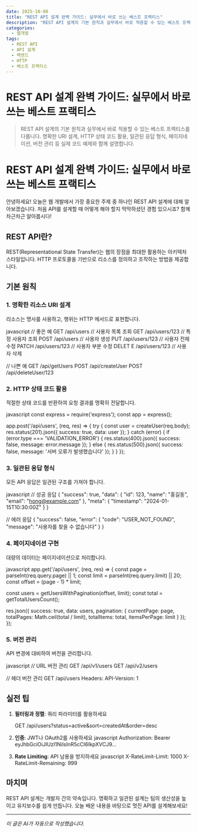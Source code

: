```yaml
---
date: 2025-10-08
title: "REST API 설계 완벽 가이드: 실무에서 바로 쓰는 베스트 프랙티스"
description: "REST API 설계의 기본 원칙과 실무에서 바로 적용할 수 있는 베스트 프랙티스를 다룹니다. 명확한 URI 설계, HTTP 상태 코드 활용, 일관된 응답 형식, 페이지네이션, 버전 관리 등 실제 코드 예제와 함께 설명합니다."
categories:
  - 웹개발
tags:
  - REST API
  - API 설계
  - 백엔드
  - HTTP
  - 베스트 프랙티스
---
```


# REST API 설계 완벽 가이드: 실무에서 바로 쓰는 베스트 프랙티스

> REST API 설계의 기본 원칙과 실무에서 바로 적용할 수 있는 베스트 프랙티스를 다룹니다. 명확한 URI 설계, HTTP 상태 코드 활용, 일관된 응답 형식, 페이지네이션, 버전 관리 등 실제 코드 예제와 함께 설명합니다.


# REST API 설계 완벽 가이드: 실무에서 바로 쓰는 베스트 프랙티스

안녕하세요! 오늘은 웹 개발에서 가장 중요한 주제 중 하나인 REST API 설계에 대해 알아보겠습니다. 처음 API를 설계할 때 어떻게 해야 할지 막막하셨던 경험 있으시죠? 함께 차근차근 알아봅시다!

## REST API란?

REST(Representational State Transfer)는 웹의 장점을 최대한 활용하는 아키텍처 스타일입니다. HTTP 프로토콜을 기반으로 리소스를 정의하고 조작하는 방법을 제공합니다.

## 기본 원칙

### 1. 명확한 리소스 URI 설계

리소스는 명사를 사용하고, 행위는 HTTP 메서드로 표현합니다.

javascript
// 좋은 예
GET    /api/users          // 사용자 목록 조회
GET    /api/users/123      // 특정 사용자 조회
POST   /api/users          // 사용자 생성
PUT    /api/users/123      // 사용자 전체 수정
PATCH  /api/users/123      // 사용자 부분 수정
DELET E /api/users/123      // 사용자 삭제

// 나쁜 예
GET    /api/getUsers
POST   /api/createUser
POST   /api/deleteUser/123


### 2. HTTP 상태 코드 활용

적절한 상태 코드를 반환하여 요청 결과를 명확히 전달합니다.

javascript
const express = require('express');
const app = express();

app.post('/api/users', (req, res) => {
  try {
    const user = createUser(req.body);
    res.status(201).json({
      success: true,
      data: user
    });
  } catch (error) {
    if (error.type === 'VALIDATION_ERROR') {
      res.status(400).json({
        success: false,
        message: error.message
      });
    } else {
      res.status(500).json({
        success: false,
        message: '서버 오류가 발생했습니다'
      });
    }
  }
});


### 3. 일관된 응답 형식

모든 API 응답은 일관된 구조를 가져야 합니다.

javascript
// 성공 응답
{
  "success": true,
  "data": {
    "id": 123,
    "name": "홍길동",
    "email": "hong@example.com"
  },
  "meta": {
    "timestamp": "2024-01-15T10:30:00Z"
  }
}

// 에러 응답
{
  "success": false,
  "error": {
    "code": "USER_NOT_FOUND",
    "message": "사용자를 찾을 수 없습니다"
  }
}


### 4. 페이지네이션 구현

대량의 데이터는 페이지네이션으로 처리합니다.

javascript
app.get('/api/users', (req, res) => {
  const page = parseInt(req.query.page) || 1;
  const limit = parseInt(req.query.limit) || 20;
  const offset = (page - 1) * limit;
  
  const users = getUsersWithPagination(offset, limit);
  const total = getTotalUsersCount();
  
  res.json({
    success: true,
    data: users,
    pagination: {
      currentPage: page,
      totalPages: Math.ceil(total / limit),
      totalItems: total,
      itemsPerPage: limit
    }
  });
});


### 5. 버전 관리

API 변경에 대비하여 버전을 관리합니다.

javascript
// URL 버전 관리
GET /api/v1/users
GET /api/v2/users

// 헤더 버전 관리
GET /api/users
Headers: API-Version: 1


## 실전 팁

1. **필터링과 정렬**: 쿼리 파라미터를 활용하세요
   
   GET /api/users?status=active&sort=createdAt&order=desc
   

2. **인증**: JWT나 OAuth2를 사용하세요
   javascript
   Authorization: Bearer eyJhbGciOiJIUzI1NiIsInR5cCI6IkpXVCJ9...
   

3. **Rate Limiting**: API 남용을 방지하세요
   javascript
   X-RateLimit-Limit: 1000
   X-RateLimit-Remaining: 999
   

## 마치며

REST API 설계는 개발자 간의 약속입니다. 명확하고 일관된 설계는 팀의 생산성을 높이고 유지보수를 쉽게 만듭니다. 오늘 배운 내용을 바탕으로 멋진 API를 설계해보세요!

<!-- more -->

---

*이 글은 AI가 자동으로 작성했습니다.*

